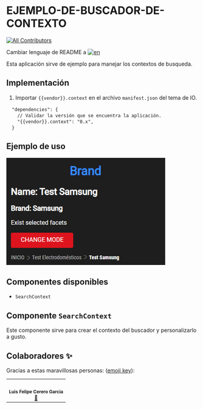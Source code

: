 # EJEMPLO-DE-BUSCADOR-DE-CONTEXTO

<!-- DOCS-IGNORE:start -->
<!-- ALL-CONTRIBUTORS-BADGE:START - Do not remove or modify this section -->

[![All Contributors](https://img.shields.io/badge/all_contributors-1-orange.svg?style=flat-square)](#contributors-)

<!-- ALL-CONTRIBUTORS-BADGE:END -->
<!-- DOCS-IGNORE:end -->

Cambiar lenguaje de README a [![en](https://img.shields.io/badge/lang-en-red.svg)](https://github.com/FelCer/vtex-search-example/blob/main/docs/README.en.md)

Esta aplicación sirve de ejemplo para manejar los contextos de busqueda.
<br>

## Implementación

1. Importar `{{vendor}}.context` en el archivo `manifest.json` del tema de IO.

```
  "dependencies": {
    // Validar la versión que se encuentra la aplicación.
    "{{vendor}}.context": "0.x",
  }
```

## Ejemplo de uso

![Media Placeholder](./assets/example_use.png 'Imagen de ejemplo de uso')

## Componentes disponibles

- `SearchContext`
  <br>

## Componente `SearchContext`

Este componente sirve para crear el contexto del buscador y personalizarlo a gusto.

<!-- DOCS-IGNORE:start -->

## Colaboradores ✨

Gracias a estas maravillosas personas: ([emoji key](https://allcontributors.org/docs/en/emoji-key)):

<table>
  <tr>
    <td align="center"><img src="https://avatars.githubusercontent.com/u/22477264?v=4" width="100px;" alt=""/><br /><sub><b>Luis Felipe Cerero Garcia</b></sub></a><br /><a href="https://github.com/FelCer/vtex-search-example/commits?author=felcer" title="Documentation">📖</td>
  </tr>
</table>

<!-- DOCS-IGNORE:end -->

